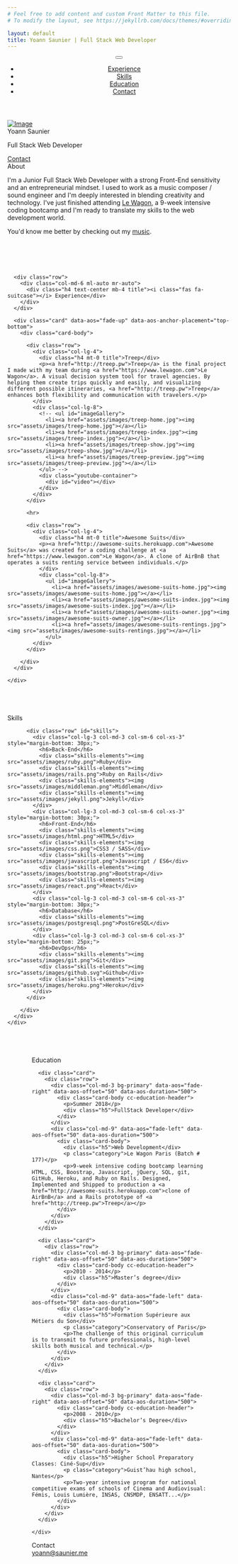 ```yaml
---
# Feel free to add content and custom Front Matter to this file.
# To modify the layout, see https://jekyllrb.com/docs/themes/#overriding-theme-defaults

layout: default
title: Yoann Saunier | Full Stack Web Developer
---
```

<header>
  <div class="sidebar-collapse">
    <nav class="navbar navbar-expand-lg fixed-top navbar-transparent bg-primary" color-on-scroll="400">
      <div class="container">
        <div class="navbar-translate">
          <!-- <a class="navbar-brand" href="#">Home</a> -->
          <div class="navbar-brand">
            <a class="btn btn-link" href="https://www.linkedin.com/in/yoann-saunier-536368151">
              <i class="fab fa-linkedin"></i>
            </a>
            <a class="btn btn-link" href="https://github.com/ynnsnr">
              <i class="fab fa-github"></i>
            </a>
            <a class="btn btn-link" href="https://www.facebook.com/djyoyo">
              <i class="fab fa-facebook"></i>
            </a>
            <a class="btn btn-link" href="https://twitter.com/yoann_saunier">
              <i class="fab fa-twitter"></i>
            </a>
          </div>
          <button class="navbar-toggler">
            <span class="navbar-toggler-bar bar1"></span>
            <span class="navbar-toggler-bar bar2"></span>
            <span class="navbar-toggler-bar bar3"></span>
          </button>
        </div>
        <div class="navbar-collapse justify-content-end">
          <ul class="navbar-nav">
            <!-- <li class="nav-item"><a class="nav-link smooth-scroll" href="#about">About</a></li> -->
            <li class="nav-item"><a class="nav-link smooth-scroll" href="#experience">Experience</a></li>
            <li class="nav-item"><a class="nav-link smooth-scroll" href="#skill">Skills</a></li>
            <li class="nav-item"><a class="nav-link smooth-scroll" href="#education">Education</a></li>
            <li class="nav-item"><a class="nav-link smooth-scroll" href="#contact">Contact</a></li>
          </ul>
        </div>
      </div>
    </nav>
  </div>
</header>


<div class="page-content">

  <div class="profile-page">
    <div class="wrapper">
      <div class="page-header page-header-small" filter-color="blue">
        <div class="page-header-image" data-parallax="true" style="background-image: url('assets/images/banner.jpg');"></div>
        <div class="container">
          <div class="content-center">
            <div class="cc-profile-image"><a href="#"><img src="assets/images/yoann.jpg" alt="Image"/></a></div>
            <div class="h2 title">Yoann Saunier</div>
            <p class="category text-white">Full Stack Web Developer</p>
            <a class="btn btn-primary smooth-scroll mr-2" href="#contact" data-aos="zoom-in" data-aos-anchor="data-aos-anchor">Contact</a>
            <!-- <a class="btn btn-primary" href="#" data-aos="zoom-in" data-aos-anchor="data-aos-anchor">Download CV</a> -->
          </div>
        </div>
      </div>
    </div>
  </div>

  <div class="section" id="about">
    <div class="container">
      <div class="card" data-aos="fade-up" data-aos-offset="10">
        <div class="card-body">
          <div class="h4 mt-0 title">About</div>
          <p>I'm a Junior Full Stack Web Developer with a strong Front-End sensitivity and an entrepreneurial mindset. I used to work as a music composer / sound engineer and I'm deeply interested in blending creativity and technology. I've just finished attending <a href="https://www.lewagon.com">Le Wagon</a>, a 9-week intensive coding bootcamp and I'm ready to translate my skills to the web development world.</p>
          <p>You'd know me better by checking out my <a href="https://ynnsnr.github.io/music" target="_blank">music</a>.</p>
        </div>
      </div>
    </div>
  </div>

  <div class="section" id="experience" style="padding: 60px 0 0 0">
    <div class="container">

      <div class="row">
        <div class="col-md-6 ml-auto mr-auto">
          <div class="h4 text-center mb-4 title"><i class="fas fa-suitcase"></i> Experience</div>
        </div>
      </div>

      <div class="card" data-aos="fade-up" data-aos-anchor-placement="top-bottom">
        <div class="card-body">

          <div class="row">
            <div class="col-lg-4">
              <div class="h4 mt-0 title">Treep</div>
              <p><a href="http://treep.pw">Treep</a> is the final project I made with my team during <a href="https://www.lewagon.com">Le Wagon</a>. A visual decision system tool for travel agencies. By helping them create trips quickly and easily, and visualizing different possible itineraries, <a href="http://treep.pw">Treep</a> enhances both flexibility and communication with travelers.</p>
            </div>
            <div class="col-lg-8">
              <!-- <ul id="imageGallery">
                <li><a href="assets/images/treep-home.jpg"><img src="assets/images/treep-home.jpg"></a></li>
                <li><a href="assets/images/treep-index.jpg"><img src="assets/images/treep-index.jpg"></a></li>
                <li><a href="assets/images/treep-show.jpg"><img src="assets/images/treep-show.jpg"></a></li>
                <li><a href="assets/images/treep-preview.jpg"><img src="assets/images/treep-preview.jpg"></a></li>
              </ul> -->
              <div class="youtube-container">
                <div id="video"></div>
              </div>
            </div>
          </div>

          <hr>

          <div class="row">
            <div class="col-lg-4">
              <div class="h4 mt-0 title">Awesome Suits</div>
              <p><a href="http://awesome-suits.herokuapp.com">Awesome Suits</a> was created for a coding challenge at <a href="https://www.lewagon.com">Le Wagon</a>. A clone of AirBnB that operates a suits renting service between individuals.</p>
              </div>
              <div class="col-lg-8">
                <ul id="imageGallery">
                  <li><a href="assets/images/awesome-suits-home.jpg"><img src="assets/images/awesome-suits-home.jpg"></a></li>
                  <li><a href="assets/images/awesome-suits-index.jpg"><img src="assets/images/awesome-suits-index.jpg"></a></li>
                  <li><a href="assets/images/awesome-suits-owner.jpg"><img src="assets/images/awesome-suits-owner.jpg"></a></li>
                  <li><a href="assets/images/awesome-suits-rentings.jpg"><img src="assets/images/awesome-suits-rentings.jpg"></a></li>
                </ul>
            </div>
          </div>

        </div>
      </div>

    </div>
  </div>

  <div class="section" id="skill" style="padding: 55px 0 0 0">
    <div class="container">
      <div class="h4 text-center mb-4 title"><i class="fas fa-palette"></i> Skills</div>
      <div class="card" data-aos="fade-up" data-aos-anchor-placement="top-bottom">
        <div class="card-body">

          <div class="row" id="skills">
            <div class="col-lg-3 col-md-3 col-sm-6 col-xs-3" style="margin-bottom: 30px;">
              <h6>Back-End</h6>
              <div class="skills-elements"><img src="assets/images/ruby.png">Ruby</div>
              <div class="skills-elements"><img src="assets/images/rails.png">Ruby on Rails</div>
              <div class="skills-elements"><img src="assets/images/middleman.png">Middleman</div>
              <div class="skills-elements"><img src="assets/images/jekyll.png">Jekyll</div>
            </div>
            <div class="col-lg-3 col-md-3 col-sm-6 col-xs-3" style="margin-bottom: 30px;">
              <h6>Front-End</h6>
              <div class="skills-elements"><img src="assets/images/html.png">HTML5</div>
              <div class="skills-elements"><img src="assets/images/css.png">CSS3 / SASS</div>
              <div class="skills-elements"><img src="assets/images/javascript.png">Javascript / ES6</div>
              <div class="skills-elements"><img src="assets/images/bootstrap.png">Bootstrap</div>
              <div class="skills-elements"><img src="assets/images/react.png">React</div>
            </div>
            <div class="col-lg-3 col-md-3 col-sm-6 col-xs-3" style="margin-bottom: 30px;">
              <h6>Database</h6>
              <div class="skills-elements"><img src="assets/images/postgresql.png">PostGreSQL</div>
            </div>
            <div class="col-lg-3 col-md-3 col-sm-6 col-xs-3" style="margin-bottom: 25px;">
              <h6>DevOps</h6>
              <div class="skills-elements"><img src="assets/images/git.png">Git</div>
              <div class="skills-elements"><img src="assets/images/github.svg">Github</div>
              <div class="skills-elements"><img src="assets/images/heroku.png">Heroku</div>
            </div>
          </div>

        </div>
      </div>
    </div>
  </div>

  <div class="section" id="education" style="padding: 55px">
    <div class="container cc-education">
      <div class="h4 text-center mb-4 title"><i class="fas fa-graduation-cap"></i> Education</div>

      <div class="card">
        <div class="row">
          <div class="col-md-3 bg-primary" data-aos="fade-right" data-aos-offset="50" data-aos-duration="500">
            <div class="card-body cc-education-header">
              <p>Summer 2018</p>
              <div class="h5">FullStack Developer</div>
            </div>
          </div>
          <div class="col-md-9" data-aos="fade-left" data-aos-offset="50" data-aos-duration="500">
            <div class="card-body">
              <div class="h5">Web Development</div>
              <p class="category">Le Wagon Paris (Batch # 177)</p>
              <p>9-week intensive coding bootcamp learning HTML, CSS, Boostrap, Javascript, jQuery, SQL, git, GitHub, Heroku, and Ruby on Rails. Designed, Implemented and Shipped to production a <a href="http://awesome-suits.herokuapp.com">clone of AirBnB</a> and a Rails prototype of <a href="http://treep.pw">Treep</a></p>
            </div>
          </div>
        </div>
      </div>

      <div class="card">
        <div class="row">
          <div class="col-md-3 bg-primary" data-aos="fade-right" data-aos-offset="50" data-aos-duration="500">
            <div class="card-body cc-education-header">
              <p>2010 - 2014</p>
              <div class="h5">Master’s degree</div>
            </div>
          </div>
          <div class="col-md-9" data-aos="fade-left" data-aos-offset="50" data-aos-duration="500">
            <div class="card-body">
              <div class="h5">Formation Supérieure aux Métiers du Son</div>
              <p class="category">Conservatory of Paris</p>
              <p>The challenge of this original curriculum is to transmit to future professionals, high-level skills both musical and technical.</p>
            </div>
          </div>
        </div>
      </div>

      <div class="card">
        <div class="row">
          <div class="col-md-3 bg-primary" data-aos="fade-right" data-aos-offset="50" data-aos-duration="500">
            <div class="card-body cc-education-header">
              <p>2008 - 2010</p>
              <div class="h5">Bachelor’s Degree</div>
            </div>
          </div>
          <div class="col-md-9" data-aos="fade-left" data-aos-offset="50" data-aos-duration="500">
            <div class="card-body">
              <div class="h5">Higher School Preparatory Classes: Ciné-Sup</div>
              <p class="category">Guist’hau high school, Nantes</p>
              <p>Two-year intensive program for national competitive exams of schools of Cinema and Audiovisual: Fémis, Louis Lumière, INSAS, CNSMDP, ENSATT...</p>
            </div>
          </div>
        </div>
      </div>

    </div>
  </div>

  <div class="section" id="contact" style="padding-top: 0">
    <div class="cc-contact-information">
      <div class="container">
        <div class="cc-contact">
          <div class="row">
            <div class="col-md-9">
              <div class="card mb-0" data-aos="zoom-in">
                <div class="h4 text-center title">Contact</div>
                <div class="card-body text-center" style="margin-bottom: -30px !important;">
                  <a href="mailto:yoann@saunier.me">yoann@saunier.me</a>
                  <div style="padding-top: 30px;">
                    <a class="cc-social btn btn-link" href="https://www.linkedin.com/in/yoann-saunier-536368151">
                      <i class="fab fa-linkedin fa-3x" aria-hidden="true"></i>
                    </a>
                    <a class="cc-social btn btn-link" href="https://github.com/ynnsnr">
                      <i class="fab fa-github fa-3x" aria-hidden="true"></i>
                    </a>
                    <a class="cc-social btn btn-link" href="https://www.facebook.com/djyoyo">
                      <i class="fab fa-facebook fa-3x" aria-hidden="true"></i>
                    </a>
                    <a class="cc-social btn btn-link" href="https://twitter.com/yoann_saunier">
                      <i class="fab fa-twitter fa-3x" aria-hidden="true"></i>
                    </a>
                  </div>
                </div>
              </div>
            </div>
          </div>
        </div>
      </div>
    </div>
  </div>

</div>

<script src="assets/js/application.min.js"></script>
